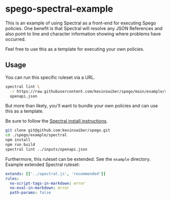 # spego-spectral-example

This is an example of using Spectral as a front-end for executing Spego policies. One benefit is that Spectral will resolve any JSON References and also point to line and character information showing where problems have occurred.

Feel free to use this as a template for executing your own policies.

## Usage

You can run this specific ruleset via a URL.

```sh
spectral lint \
  -r https://raw.githubusercontent.com/kevinswiber/spego/main/example/spectral/ruleset.js \
  openapi.json
```

But more than likely, you'll want to bundle your own policies and can use this as a template.

Be sure to follow the [Spectral install instructions](https://meta.stoplight.io/docs/spectral/b8391e051b7d8-installation).

```sh
git clone git@github.com:kevinswiber/spego.git
cd ./spego/example/spectral
npm install
npm run build
spectral lint ../inputs/openapi.json
```

Furthermore, this ruleset can be extended. See the `example` directory. Example extended Spectral ruleset:

```yaml
extends: [['../spectral.js', 'recommended']]
rules:
  no-script-tags-in-markdown: error
  no-eval-in-markdown: error
  path-params: false
```
